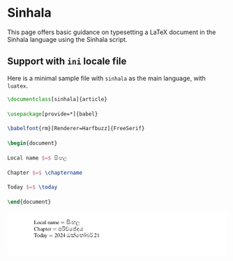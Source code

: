 # Sinhala

This page offers basic guidance on typesetting a LaTeX document in the
Sinhala language using the Sinhala script.

## Support with `ini` locale file

Here is a minimal sample file with `sinhala` as the main language, with `luatex`.

```tex
\documentclass[sinhala]{article}

\usepackage[provide=*]{babel}

\babelfont{rm}[Renderer=Harfbuzz]{FreeSerif}

\begin{document}

Local name $=$ සිංහල

Chapter $=$ \chaptername

Today $=$ \today

\end{document}
```

![](../media/locale-sinhala.png)